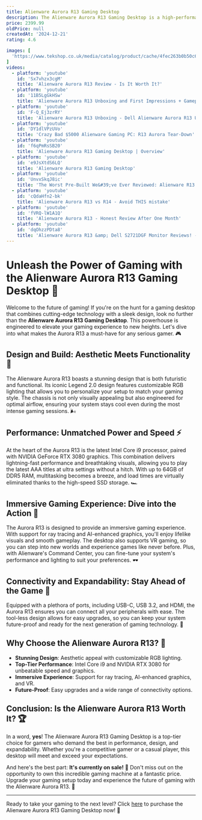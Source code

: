 ```yaml
---
title: Alienware Aurora R13 Gaming Desktop
description: The Alienware Aurora R13 Gaming Desktop is a high-performance gaming PC designed for enthusiasts and serious gamers. It features a sleek, futuristic design with customizable RGB lighting and a transparent side panel to showcase its powerful internals. The Aurora R13 is equipped with the latest Intel processors, NVIDIA or AMD graphics cards, and ample RAM and storage options to handle demanding games and applications. Its advanced cooling system ensures optimal performance during intense gaming sessions, while the tool-less design allows for easy upgrades and maintenance. Overall, the Aurora R13 offers a premium gaming experience with cutting-edge technology and aesthetics.
price: 2399.99
oldPrice: null
createdAt: '2024-12-21'
rating: 4.6

images: [
  'https://www.tekshop.co.uk/media/catalog/product/cache/4fec263b0b50c66bfed199208bc42a98/1/6/169064-a_1_copy.jpg', 'https://storage.googleapis.com/stateless-www-realhardwarerevi/2022/08/Alienware-R13-with-Monitor.jpg', 'https://prod-care-community-cdn.sprinklr.com/community/687062f5-603c-4f5f-ab9d-31aa7cacb376/communityasset-5bab4d2d-83db-4d40-9996-fbdf80868798-843465895', 'https://i.dell.com/is/image/DellContent/content/dam/ss2/product-images/dell-client-products/desktops/alienware-desktops/alienware-aurora-r13/media-gallery/alienware-aurora-r13-lunar-light-wh-solid-panel/desktop_alienware_aurora_r13_wh_solid_gallery_4.psd?fmt=pjpg&pscan=auto&scl=1&wid=4052&hei=4148&qlt=100,1&resMode=sharp2&size=4052,4148&chrss=full&imwidth=5000', 'https://hexus.net/media/uploaded/2021/10/00390139-1007-4803-bdea-9ec83c86cbde.jpg', 'https://media.cnn.com/api/v1/images/stellar/prod/220331132850-alienware-aurora-review-bottom-line.jpg?c=original', 'https://media.wired.com/photos/5e2b4c3824de500009d26df4/master/w_960,c_limit/Gear-Aurora9-SOURCE-Dell.jpg', 'https://d.dam-img.rfdcontent.com/cms/009/216/009/9216009_original.jpg', 'https://techjourneyman.com/img/blog/alienware-aurora.webp', 'https://manofmany.com/wp-content/uploads/2022/01/Alienware-Aurora-R13-Review-400x300.png', 'https://wp-uploads.qualbert.com/2022/04/QB2.png', 'https://media.alienwarearena.com/media/54ef28a20828d7de89ab98dd1e4be13e.png?fit=crop&width=630&height=315&quality=75', 'https://www.tiktok.com/api/img/?itemId=7203396408068574510&location=0&aid=1988', 'https://cdn.mos.cms.futurecdn.net/f5b4Za98noyKQzJjLmHAnd.jpg', 'https://m.media-amazon.com/images/I/41sV1uHpfZL._AC_SX296_SY426_.jpg', 'https://i.pcmag.com/imagery/reviews/06Epq8y9joEjKOeCSXaSOru-4.fit_lim.size_1050x.jpg', 'https://www.91-cdn.com/hub/wp-content/uploads/2023/06/alienware-aurora-r15-6.jpg', 'https://lookaside.fbsbx.com/lookaside/crawler/media/?media_id=5748459421865942', 'https://images.hothardware.com/contentimages/article/3360/content/small_cpu-cooler-alienware-aurora-r16.jpeg', 'https://i.ebayimg.com/images/g/ztIAAOSwJRRm~JSB/s-l1600.jpg', 'https://www.tiktok.com/api/img/?itemId=7271308602973916421&location=0&aid=1988', 'https://www.ctens.com/image/cache/catalog/Gaming PC/CORSAIR 465X RGB 3FAN Gaming PC/CORSAIR 465X RGB 3FAN Gaming PC-ctens.com-1-450x600.jpg', 'https://cdn.mos.cms.futurecdn.net/BQDaiagas29Yw4P5R3qevj.jpg', 'https://m.media-amazon.com/images/I/51-AZSygUaL._AC_SL1001_.jpg', 'https://m.media-amazon.com/images/I/71-EBTQ1cML._AC_UF894,1000_QL80_.jpg', 'https://lookaside.fbsbx.com/lookaside/crawler/media/?media_id=5249526338390917', 'https://www.digitaltrends.com/wp-content/uploads/2022/06/notebook-alienware-m17-r5-gallery-1.jpg?fit=720,480&p=1', 'https://static1.howtogeekimages.com/wordpress/wp-content/uploads/2022/12/HTG-Deals-12.07.22-Alienware-Aurora-R13-Gaming-Desktop.png', 'https://www.tekshop.co.uk/media/catalog/product/cache/4fec263b0b50c66bfed199208bc42a98/1/6/169218-a_6.jpg', 'https://90a1c75758623581b3f8-5c119c3de181c9857fcb2784776b17ef.ssl.cf2.rackcdn.com/645494_360842_07_package_comping.jpg', 'https://m.media-amazon.com/images/I/61d+BhKESKL._SY350_PKmb-play-button-overlay_.jpg', 'https://www.notebookcheck.net/fileadmin/Notebooks/News/_nc3/IMG_20210923_103953_739.jpg', 'https://cdn.mos.cms.futurecdn.net/WRLDExcLuH5e3Y9sAy2BdN-320-80.jpg', 'https://mavark.com/wp-content/uploads/2024/05/Alienware-logo.png', 'https://i.ebayimg.com/images/g/618AAOSwpH1m6dIi/s-l400.jpg', 'https://www.digitaltrends.com/wp-content/uploads/2022/11/Alienware-25-AW2521HFL-gaming-monitor-front-view.jpg?fit=720,539&p=1', 'https://pisces.bbystatic.com/image2/BestBuy_US/images/products/6155/6155310_rd.jpg', 'https://file.hstatic.net/1000374492/file/download__1__fbf24a853f3749a990eb537baea27f51_grande.png', 'https://assets-prd.ignimgs.com/2023/08/03/alienwareaurorar16-1691076786049.jpg', 'https://slickdeals.net/blog/wp-content/uploads/2021/11/alienware-aurora-r13-gaming-desktop-review-photos-5.jpg', 'https://media.cnn.com/api/v1/images/stellar/prod/220331133107-alienware-aurora-review-back-ports.jpg?c=original', 'https://media.karousell.com/media/photos/products/2022/4/10/alienware_aurora_r13_1649609665_c1b85e91_progressive.jpg', 'https://cdn.mos.cms.futurecdn.net/GVzmYfN2ZSxP9NQPCQqPYG-480-80.jpg', 'https://cdn.mos.cms.futurecdn.net/6j2AyMMQXFeUt3TrzGfyiB-320-80.jpg', 'https://i.dell.com/is/image/DellContent/content/dam/ss2/product-images/dell-client-products/desktops/alienware-desktops/alienware-aurora-r16/pdp/testing/desktop-aw-r16-bk-solid-gallery-2-test.psd?fmt=png-alpha&pscan=auto&scl=1&hei=804&wid=547&qlt=100,1&resMode=sharp2&size=547,804&chrss=full', 'https://i.dell.com/is/image/DellContent/content/dam/ss2/product-images/dell-client-products/desktops/alienware-desktops/alienware-aurora-r13/spi/lunar-light-white-clear-panel-liquid-cooled/ng/desktop-alienware-r13-campaign-hero-504x350-ng.psd?qlt=95&fit=constrain,1&hei=350&wid=504&fmt=jpg', 'https://m.media-amazon.com/images/I/71pUeJMh4LL._AC_UF350,350_QL80_.jpg', 'https://i.ebayimg.com/images/g/TOEAAOSwp-pi2nDQ/s-l1200.jpg', 'https://images.moneycontrol.com/static-mcnews/2023/05/Alienware-Aurora-R15-Cover.jpg', 'https://www.notebookcheck.net/fileadmin/_processed_/0/a/csm_Alienware-Aurora-R16-header_45bd50256e.png', 'https://storage.googleapis.com/stateless-www-realhardwarerevi/2022/08/Alienware-R13-Side.jpg', 'https://i.redd.it/ecndjs1dpeia1.jpg', 'https://90a1c75758623581b3f8-5c119c3de181c9857fcb2784776b17ef.ssl.cf2.rackcdn.com/645494_360842_05_front_comping.jpg', 'https://i5.walmartimages.com/asr/5b296f7a-af52-4c83-90a0-0f314519e2c4.aad1e45227f697f44ca5f4e3e71aae94.jpeg?odnHeight=768&odnWidth=768&odnBg=FFFFFF', 'https://i.redd.it/alienware-aurora-r13-liquid-cooling-v0-kkgdpwdws2sc1.jpg?width=739&format=pjpg&auto=webp&s=bb6574d304e1659e4ddd6973034ff6db82fb8b7c', 'https://m.media-amazon.com/images/I/712iNu4XiVL.jpg', 'https://cdn.mos.cms.futurecdn.net/Q9WDfVFcjeqftXyxR9xXhA.jpg', 'https://m.media-amazon.com/images/I/81DOzF8qkdL.jpg', 'https://images.hothardware.com/contentimages/newsitem/60075/content/16x9_2133x1200_highres-alienware-monitor-r15-desktop.jpg', 'https://i.ytimg.com/vi/84_BsBwihjw/maxresdefault.jpg', 'https://assetsio.gnwcdn.com/Logitech-G413-keyboard-web.jpg?width=1200&height=630&fit=crop&enable=upscale&auto=webp', 'https://www.dell.com/community/assets/community/687062f5-603c-4f5f-ab9d-31aa7cacb376/NewAlienwareAuroraR13-9b121e19-2695-4f7c-b1c4-7ab1ca41d567-1278990640', 'https://s.yimg.com/ny/api/res/1.2/R5SQ9stZIU4IMbUSBK1n6A--/YXBwaWQ9aGlnaGxhbmRlcjt3PTEyMDA7aD02NzU-/https://media.zenfs.com/en/toms_guide_826/cd7b3d9c0fa23630e318a44d45f9a04c', 'https://m.media-amazon.com/images/S/aplus-media-library-service-media/77c5d4bd-e969-41a6-9bf7-79ed711022dd.__CR0,0,800,600_PT0_SX600_V1___.jpg', 'https://slickdeals.net/blog/wp-content/uploads/2021/11/alienware-aurora-r13-gaming-desktop-review-photos-8.jpg', 'https://cdn.mos.cms.futurecdn.net/dNwewL5j64GkqUPWBJ7TD8.jpg', 'https://cdn.mos.cms.futurecdn.net/dn724NasDY7E7FsRS6zxvE-320-80.jpg', 'https://i.ebayimg.com/00/s/MTI4MFgxNDEz/z/lh8AAOSwUWZm6dGD/$_57.JPG?set_id=8800005007', 'https://cravingpcs.com/cdn/shop/products/3017d86b-3153-41bc-810f-59f0110183b1_78f5dfde-3e19-488d-adc8-ecb368651a40_1400x.jpg', 'https://cdn.arstechnica.net/wp-content/uploads/2017/02/IMG_3441-scaled.jpg', 'https://ae01.alicdn.com/kf/S216c146c1eaa4a91a6c2e0667494418ap.jpg', 'https://www.tiktok.com/api/img/?itemId=7270050636199120133&location=0&aid=1988', 'https://microless.com/cdn/products/524c2b24d4f02924b7c3d52e958616a7-hi.jpg', 'https://wp-uploads.qualbert.com/2022/04/20220422_171510-01-scaled.jpeg', 'https://product.hstatic.net/1000374492/product/untitled-2_59ba93f7939d4a5c8c430c4213a00ef2_grande.gif', 'https://cdn.myshoptet.com/usr/www.incomputer.sk/user/shop/big/58335_0_ld0005954920-jpg.jpg?66dbd432', 'https://www.tiktok.com/api/img/?itemId=7389643840598084907&location=0&aid=1988', 'https://preview.redd.it/my-7-year-old-sons-alienware-aurora-r13-battlestation-v0-f6o4c2g2hioc1.jpg?width=4032&format=pjpg&auto=webp&s=7c684dd35fe29c9135779f6dd59fcd9d28153b0f', 'https://i.ytimg.com/vi/5cZkQu4MYLI/maxresdefault.jpg', 'https://images.squarespace-cdn.com/content/v1/5c95f8d416b640656eb7765a/1634266444122-2GM00MZBVJYNV1TKYC2I/alienware-aurora.jpg?format=2500w'
]
videos: 
  - platform: 'youtube'
    id: 'Sx7vhzx3cgM'
    title: 'Alienware Aurora R13 Review - Is It Worth It?'
  - platform: 'youtube'
    id: '11B5LgGkHSw'
    title: 'Alienware Aurora R13 Unboxing and First Impressions + Gameplay!'
  - platform: 'youtube'
    id: 'F-Q_Ej3zrRY'
    title: 'Alienware Aurora R13 Unboxing - Dell Alienware Aurora R13 Unboxing'
  - platform: 'youtube'
    id: 'DY1dlVPzUVo'
    title: 'Crazy Bad $5000 Alienware Gaming PC: R13 Aurora Tear-Down'
  - platform: 'youtube'
    id: 'f6qPmRsSB20'
    title: 'Alienware Aurora R13 Gaming Desktop | Overview'
  - platform: 'youtube'
    id: 'e9JsXtdS6LQ'
    title: 'Alienware Aurora R13 Gaming Desktop'
  - platform: 'youtube'
    id: 'UnvxSkqJ8ic'
    title: 'The Worst Pre-Built We&#39;ve Ever Reviewed: Alienware R13 $5000 Gaming PC Benchmarks'
  - platform: 'youtube'
    id: 'cQdaHfn2-bk'
    title: 'Alienware Aurora R13 vs R14 - Avoid THIS mistake'
  - platform: 'youtube'
    id: 'fVRQ-lW1A1Q'
    title: 'Alienware Aurora R13 - Honest Review After One Month'
  - platform: 'youtube'
    id: 'dqOhzzPDta8'
    title: 'Alienware Aurora R13 &amp; Dell S2721DGF Monitor Reviews! - Electric Playground'
---
```


# Unleash the Power of Gaming with the Alienware Aurora R13 Gaming Desktop 🚀

Welcome to the future of gaming! If you're on the hunt for a gaming desktop that combines cutting-edge technology with a sleek design, look no further than the **Alienware Aurora R13 Gaming Desktop**. This powerhouse is engineered to elevate your gaming experience to new heights. Let's dive into what makes the Aurora R13 a must-have for any serious gamer. 🎮

## Design and Build: Aesthetic Meets Functionality 💎

The Alienware Aurora R13 boasts a stunning design that is both futuristic and functional. Its iconic Legend 2.0 design features customizable RGB lighting that allows you to personalize your setup to match your gaming style. The chassis is not only visually appealing but also engineered for optimal airflow, ensuring your system stays cool even during the most intense gaming sessions. 🌬️

## Performance: Unmatched Power and Speed ⚡

At the heart of the Aurora R13 is the latest Intel Core i9 processor, paired with NVIDIA GeForce RTX 3080 graphics. This combination delivers lightning-fast performance and breathtaking visuals, allowing you to play the latest AAA titles at ultra settings without a hitch. With up to 64GB of DDR5 RAM, multitasking becomes a breeze, and load times are virtually eliminated thanks to the high-speed SSD storage. 🏎️

## Immersive Gaming Experience: Dive into the Action 🌌

The Aurora R13 is designed to provide an immersive gaming experience. With support for ray tracing and AI-enhanced graphics, you'll enjoy lifelike visuals and smooth gameplay. The desktop also supports VR gaming, so you can step into new worlds and experience games like never before. Plus, with Alienware's Command Center, you can fine-tune your system's performance and lighting to suit your preferences. 🕶️

## Connectivity and Expandability: Stay Ahead of the Game 🔗

Equipped with a plethora of ports, including USB-C, USB 3.2, and HDMI, the Aurora R13 ensures you can connect all your peripherals with ease. The tool-less design allows for easy upgrades, so you can keep your system future-proof and ready for the next generation of gaming technology. 🔧

## Why Choose the Alienware Aurora R13? 🤔

- **Stunning Design**: Aesthetic appeal with customizable RGB lighting.
- **Top-Tier Performance**: Intel Core i9 and NVIDIA RTX 3080 for unbeatable speed and graphics.
- **Immersive Experience**: Support for ray tracing, AI-enhanced graphics, and VR.
- **Future-Proof**: Easy upgrades and a wide range of connectivity options.

## Conclusion: Is the Alienware Aurora R13 Worth It? 🏆

In a word, **yes**! The Alienware Aurora R13 Gaming Desktop is a top-tier choice for gamers who demand the best in performance, design, and expandability. Whether you're a competitive gamer or a casual player, this desktop will meet and exceed your expectations. 

And here's the best part: **It's currently on sale!** 🎉 Don't miss out on the opportunity to own this incredible gaming machine at a fantastic price. Upgrade your gaming setup today and experience the future of gaming with the Alienware Aurora R13. 🛒

---

Ready to take your gaming to the next level? Click [here](#) to purchase the Alienware Aurora R13 Gaming Desktop now! 🚀